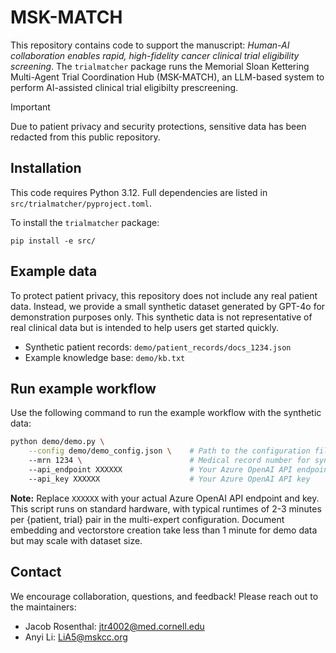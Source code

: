 # MSK-MATCH

This repository contains code to support the manuscript: *Human-AI collaboration enables rapid, high-fidelity cancer clinical trial eligibility screening*. The `trialmatcher` package runs the Memorial Sloan Kettering Multi-Agent Trial Coordination Hub (MSK-MATCH), an LLM-based system to perform AI-assisted clinical trial eligibilty prescreening.

> [!IMPORTANT]
> Due to patient privacy and security protections, sensitive data has been redacted from this public repository.


## Installation

This code requires Python 3.12. Full dependencies are listed in `src/trialmatcher/pyproject.toml`. 

To install the `trialmatcher` package:

```pip install -e src/```

## Example data

To protect patient privacy, this repository does not include any real patient data. Instead, we provide a small synthetic dataset generated by GPT-4o for demonstration purposes only. This synthetic data is not representative of real clinical data but is intended to help users get started quickly.

- Synthetic patient records: `demo/patient_records/docs_1234.json`  
- Example knowledge base: `demo/kb.txt`  

## Run example workflow

Use the following command to run the example workflow with the synthetic data:

```bash
python demo/demo.py \
    --config demo/demo_config.json \    # Path to the configuration file  
    --mrn 1234 \                        # Medical record number for synthetic patient data  
    --api_endpoint XXXXXX               # Your Azure OpenAI API endpoint URL  
    --api_key XXXXXX                    # Your Azure OpenAI API key  
```

**Note:** Replace `XXXXXX` with your actual Azure OpenAI API endpoint and key. This script runs on standard hardware, with typical runtimes of 2-3 minutes per {patient, trial} pair in the multi-expert configuration. Document embedding and vectorstore creation take less than 1 minute for demo data but may scale with dataset size.

## Contact

We encourage collaboration, questions, and feedback! Please reach out to the maintainers:

- Jacob Rosenthal: [jtr4002@med.cornell.edu](mailto:jtr4002@med.cornell.edu)  
- Anyi Li: [LiA5@mskcc.org](mailto:LiA5@mskcc.org)  
